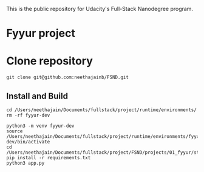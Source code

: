 This is the public repository for Udacity's Full-Stack Nanodegree program.


# Fyyur project 

# Clone repository
```
git clone git@github.com:neethajainb/FSND.git
```

## Install and Build
```
cd /Users/neethajain/Documents/fullstack/project/runtime/environments/
rm -rf fyyur-dev

python3 -m venv fyyur-dev
source /Users/neethajain/Documents/fullstack/project/runtime/environments/fyyur-dev/bin/activate
cd /Users/neethajain/Documents/fullstack/project/FSND/projects/01_fyyur/starter_code
pip install -r requirements.txt
python3 app.py 
```
